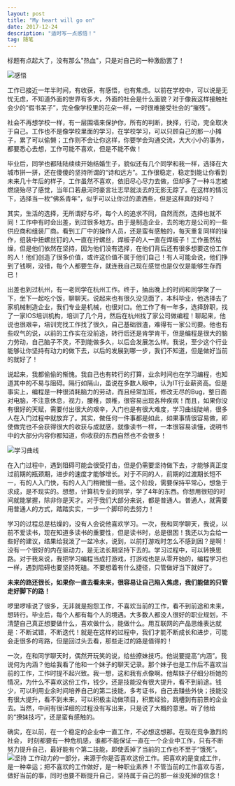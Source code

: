 ```yaml
---
layout: post
title: "My heart will go on"
date: 2017-12-24
description: "适时写一点感悟！"
tag: 随笔
---
```


标题有点起大了，没有那么"热血"，只是对自己的一种激励罢了！

![感悟](http://p0c1ordis.bkt.clouddn.com/%E4%BA%BA%E5%BF%83%E4%B8%8D%E8%80%81%EF%BC%8C%E9%9D%92%E6%98%A5%E4%BE%9D%E6%97%A7.jpg)

工作已接近一年半时间，有收获，有感悟，也有焦虑。以前在学校中，可以说是无忧无虑，不知道外面的世界有多大，外面的社会是什么面貌？对于像我这样接触社会少的“假书呆子”，完全像学校里的花朵一样，一时很难接受社会的“摧残”。

社会不再想学校一样，有一层围墙来保护你，所有的判断，抉择，行动，完全取决于自己。工作也不是像学校里面的学习，在学校学习，可以只顾自己的那一小摊子，累了可以偷懒；工作则不会让你这样，你要学会沟通交流，大大小小的事务，都要悉心去想，工作可能不喜欢，但是不能不做！

毕业后，同学也都陆陆续续开始结婚生子，貌似还有几个同学和我一样，选择在大城市拼一拼，还在傻傻的坚持所谓的“诗和远方”。工作很稳定，稳定到能让你看到未来几十年后的样子，工作虽然不喜欢，依旧尽心尽力去做，但却多了一种斗志被燃烧殆尽了感觉，当年口若悬河时豪言壮志早就淡去的无影无踪了。在这样的情况下，选择当一枚“佛系青年”，似乎可以让你过的潇洒些，但是这样真的好吗？

其实，生活的选择，无所谓好与坏，每个人的追求不同，自然而然，选择也就不同！工作中有时会出差，到过很多地方。由于是制造企业，去的地方是公司的一些供应商和组装厂商。看到工厂中的操作人员，还是蛮有感触的，每天重复同样的操作，组装中扭螺丝钉的人一直在拧螺丝，焊板子的人一直在焊板子！工作虽然枯燥，但是他们依然在坚持，因为他们没有选择，在他们背后还有很多想要这份工作的人！他们创造了很多价值，或许这价值不属于他们自己！有人可能会说，他们挣到了钱啊，没错，每个人都要生存，就连我自己现在感觉也是仅仅是能够生存而已！

出差也到过杭州，有一老同学在杭州工作。终于，抽出晚上的时间和同学聚了一下，坐下一起吃个饭，聊聊天。说起来也有很久没见面了，本科毕业，他选择去了家机械制造企业，我们专业是机械，也很对口。他工作了有一年多，选择辞职，找了一家IOS培训机构，培训了几个月，然后在杭州找了家公司做编程！聊起来，他说也很艰辛，培训完找工作找了很久，自己基础很渣，难得有一家公司要。他也有些叹气的说，以前的工作实在没前途，转行后还是肯学肯干，但是编程是很大的脑力劳动，自己脑子不灵，不到能做多久，以后会发展怎么样。我说，至少这个行业能够让你坚持有动力的做下去，以后的发展到哪一步，我们不知道，但是做好当前的就好了！

说起来，我都偷偷的惭愧。我自己也有转行的打算，业余时间也在学习编程，也知道其中的不易与阻碍。隔行如隔山，虽说在多数人眼中，认为IT行业薪资高。但是事实上，编程是一种很消耗脑力的劳动，而且经常加班，修改无尽的Bug，整日面对电脑，不注意休息，视力，腰椎，颈椎，很容易出现各种疾病！而且，如果你没有很好的天赋，需要付出很大的艰辛，入门也是有很大难度，学习曲线陡峭，很多人在入门过程中就放弃了。其实，做任何一件事都是如此，如果事情很容易做，即使做完也不会获得很大的收获与成就感，就像读书一样，一本很容易读懂，说明书中的大部分内容你都知道，你收获的东西自然也不会很多！

![学习曲线](http://p0c1ordis.bkt.clouddn.com/%E4%BA%BA%E5%BF%83%E4%B8%8D%E8%80%81%EF%BC%8C%E9%9D%92%E6%98%A5%E4%BE%9D%E6%97%A7-%E5%AD%A6%E4%B9%A0%E6%9B%B2%E7%BA%BF.png)

在入门过程中，遇到阻碍可能会很受打击，但是仍需要坚持做下去，才能够真正度过前期的瓶颈期，进步的速度才能够增长。对于不同的人，前期的过渡期长短不一，有的人入门快，有的人入门稍微慢一些。这个阶段，需要保持平常心，想急于求成，是不现实的。想想，计算机专业的同学，学了4年的东西。你想用很短的时间就能掌握，除非你是天才。对于我们大部分来说，都是普通人。普通人，就需要用普通人的方式，踏踏实实，一步一个脚印的去努力！

学习的过程总是枯燥的，没有人会说他喜欢学习。一次，我和同学聊天，我说，以前不爱读书，现在知道多读书的重要性，但是读书时，总是很困！我还以为会给一些好的建议，结果给我泼了一盆冷水，说到，以前打游戏时怎么不感到困？是啊！没有一个很好的内在驱动力，是无法长期坚持下去的。学习过程中，可以转换思路。对于我来说，我把学习编程当成打游戏，打游戏也是从零开始的，编程学习也一样，遇到阻碍也要坚持死磕。不要想着有什么捷径，只管做好当下就好了。

**未来的路还很长，如果你一直去看未来，很容易让自己陷入焦虑，我们能做的只管走好脚下的路！**

啰里啰嗦说了很多，无非就是抱怨工作，不喜欢当前的工作，看不到前途和未来，想转行。毕业后，每个人都有每个人的境遇。大多数人都没人很好的职业规划，不清楚自己真正想要做什么，喜欢做什么，能做什么。用互联网的产品思维表达就是：不断试错，不断迭代！就是在这样的过程中，我们才能不断成长和进步，可能会走很多的弯路，但是回过头去看，那些走过的路是值得的！

一次，在和同学聊天时，偶然开玩笑的说，给些撩妹技巧。他说要提高“内涵”。我说何为内涵？他给我看了他和一个妹子的聊天记录。那个妹子也是工作后不喜欢当前的工作，工作时提不起兴致。我一想，这和我有点像啊。他帮妹子仔细分析她的情况，为什么不喜欢这份工作，钱少，还是技能没有很大提升，看不到前途。钱少，可以利用业余时间培养自己的第二技能，多考证书，自己去赚些外快；技能没有很大提升，看不到未来，可以积极主动做项目，积累经验，跳槽到有前景的企业去。当然，中间有很详细的过程没有写出来，只是说了大概的意思。听了他给的“撩妹技巧”，还是蛮有感触的。

确实，在以前，在一个稳定的企业中一直工作，不必想这想那。在现在竞争激烈的社会， 时刻都要有一种危机感，谁都不能保证一直在一个企业中工作，只有不断努力提升自己，最好能有个第二技能，即使丢掉了当前的工作也不至于“饿死”。
![坚持](http://p0c1ordis.bkt.clouddn.com/%E4%BA%BA%E5%BF%83%E4%B8%8D%E8%80%81%EF%BC%8C%E9%9D%92%E6%98%A5%E4%BE%9D%E6%97%A7-%E5%9D%9A%E6%8C%81.jpg)
工作动力的一部分，来源于你是否喜欢这份工作。把喜欢的是变成工作，是一种幸运；把不喜欢的工作做好，是一种职业素养！不管当前的工作喜欢与否，做好当前的事，同时也要不断提升自己，坚持属于自己的那一丝没死掉的信念！
